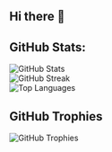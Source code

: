 ## Hi there 👋

<!--
**marekzan/marekzan** is a ✨ _special_ ✨ repository because its `README.md` (this file) appears on your GitHub profile.

Here are some ideas to get you started:

- 🔭 I’m currently working on ...
- 🌱 I’m currently learning ...
- 👯 I’m looking to collaborate on ...
- 🤔 I’m looking for help with ...
- 💬 Ask me about ...
- 📫 How to reach me: ...
- 😄 Pronouns: ...
- ⚡ Fun fact: ...
-->

<h2>GitHub Stats:</h1>
<img
  src="https://github-readme-stats.vercel.app/api?username=marekzan&theme=tokyonight&hide_border=true&include_all_commits=true&count_private=false"
  alt="GitHub Stats"
/><br />
<img
  src="https://github-readme-streak-stats.herokuapp.com/?user=marekzan&theme=tokyonight&hide_border=true"
  alt="GitHub Streak"
/><br />
<img
  src="https://github-readme-stats.vercel.app/api/top-langs/?username=marekzan&theme=tokyonight&hide_border=true&include_all_commits=true&count_private=false&layout=compact"
  alt="Top Languages"
/>

<h2>GitHub Trophies</h2>
<img
  src="https://github-profile-trophy.vercel.app/?username=marekzan&theme=tokyonight&no-frame=true&no-bg=true&margin-w=4"
  alt="GitHub Trophies"
/>
